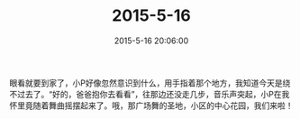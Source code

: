 ﻿---
title: "2015-5-16"
date: 2015-5-16 20:06:00
tags: 文字
categories: 爸爸
---
眼看就要到家了，小P好像忽然意识到什么，用手指着那个地方，我知道今天是绕不过去了。“好的，爸爸抱你去看看”，往那边还没走几步，音乐声突起，小P在我怀里竟随着舞曲摇摆起来了。哦，那广场舞的圣地，小区的中心花园，我们来啦！ 